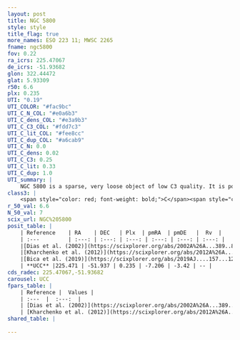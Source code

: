 ```yaml
---
layout: post
title: NGC 5800
style: style
title_flag: true
more_names: ESO 223 11; MWSC 2265
fname: ngc5800
fov: 0.22
ra_icrs: 225.47067
de_icrs: -51.93682
glon: 322.44472
glat: 5.93309
r50: 6.6
plx: 0.235
UTI: "0.19"
UTI_COLOR: "#fac9bc"
UTI_C_N_COL: "#e0a6b3"
UTI_C_dens_COL: "#e3a9b3"
UTI_C_C3_COL: "#fdd7c3"
UTI_C_lit_COL: "#fee8cc"
UTI_C_dup_COL: "#a6cab9"
UTI_C_N: 0.0
UTI_C_dens: 0.02
UTI_C_C3: 0.25
UTI_C_lit: 0.33
UTI_C_dup: 1.0
UTI_summary: |
    NGC 5800 is a sparse, very loose object of low C3 quality. It is poorly studied in the literature, with no articles listed in the last 6 years.<br><br><span style="color: #99180f; font-weight: bold;">Warning: </span>contains less than 25 stars with <i>P>0.5</i> estimated.
class3: |
    <span style="color: red; font-weight: bold;">C</span><span style="color: red; font-weight: bold;">C</span>
r_50_val: 6.6
N_50_val: 7
scix_url: NGC%205800
posit_table: |
    | Reference    | RA    | DEC   | Plx  | pmRA  | pmDE   |  Rv  |
    | :---         | :---: | :---: | :---: | :---: | :---: | :---: |
    |[Dias et al. (2002)](https://scixplorer.org/abs/2002A%26A...389..871D) | 225.446 | -51.918 | -- | -1.94 | -0.91 | -- |
    |[Kharchenko et al. (2012)](https://scixplorer.org/abs/2012A%26A...543A.156K) | 225.446 | -51.917 | -- | -4.17 | 0.83 | -- |
    |[Bica et al. (2019)](https://scixplorer.org/abs/2019AJ....157...12B) | 225.455 | -51.934 | -- | -- | -- | -- |
    | **UCC** |225.471 | -51.937 | 0.235 | -7.206 | -3.42 | -- | 
cds_radec: 225.47067,-51.93682
carousel: UCC
fpars_table: |
    | Reference |  Values |
    | :---  |  :---:  |
    | [Dias et al. (2002)](https://scixplorer.org/abs/2002A%26A...389..871D) | `E(B-V)=0.06, Dist=1170.0, Age=9.2` |
    | [Kharchenko et al. (2012)](https://scixplorer.org/abs/2012A%26A...543A.156K) | `e_bv=0.541, distance=4844, log_age=9.25` |
shared_table: |
    
---
```

